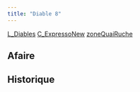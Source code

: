 ```yaml
---
title: "Diable 8"
---
```


[L_Diables](notes/equipements/L_Diables.md) [C_ExpressoNew](notes/equipements/consommables/C_ExpressoNew.md) [zoneQuaiRuche](notes/zones/zoneQuaiRuche.md)

## Afaire 

## Historique

